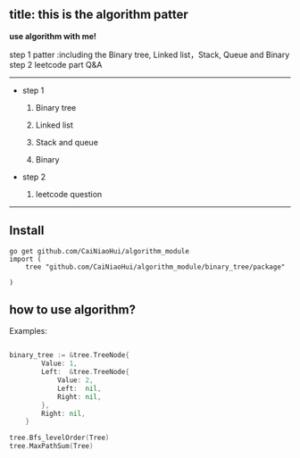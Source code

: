 title: this is the algorithm patter
---

**use algorithm with me!**

step 1 patter :including the Binary tree, Linked list，Stack, Queue and Binary
step 2 leetcode part Q&A

---

- step 1
    1. Binary tree

    2. Linked list

    3. Stack and queue
    
    4. Binary

- step 2
    1. leetcode question
    
---

## Install

```console
go get github.com/CaiNiaoHui/algorithm_module
import (
	tree "github.com/CaiNiaoHui/algorithm_module/binary_tree/package"

) 
```

## how to use algorithm?

Examples:

```go

binary_tree := &tree.TreeNode{
		Value: 1,
		Left:  &tree.TreeNode{
			Value: 2,
			Left:  nil,
			Right: nil,
		},
		Right: nil,
	}

tree.Bfs_levelOrder(Tree)
tree.MaxPathSum(Tree)
```
